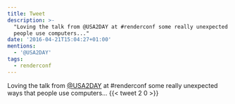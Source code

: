 ```yaml
---
title: Tweet
description: >-
  "Loving the talk from @USA2DAY at #renderconf some really unexpected ways that
  people use computers..."
date: '2016-04-21T15:04:27+01:00'
mentions:
  - '@USA2DAY'
tags:
  - renderconf
---
```

Loving the talk from [@USA2DAY](https://twitter.com/@USA2DAY) at #renderconf some really unexpected ways that people use computers...
      {{< tweet 2 0 >}}
    
